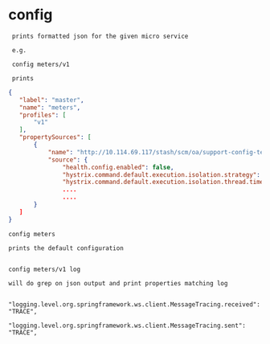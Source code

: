 # config

     prints formatted json for the given micro service

     e.g. 

     config meters/v1

     prints
```Json
{
   "label": "master",
   "name": "meters",
   "profiles": [
       "v1"
   ],
   "propertySources": [
       {
           "name": "http://10.114.69.117/stash/scm/oa/support-config-test.git/v1/meters-v1.yml",
           "source": {
               "health.config.enabled": false,
               "hystrix.command.default.execution.isolation.strategy": "THREAD",
               "hystrix.command.default.execution.isolation.thread.timeoutInMilliseconds": 35000,
               ....
               ....
       }
   ]
}
```

    config meters

    prints the default configuration


    config meters/v1 log

    will do grep on json output and print properties matching log
```
        "logging.level.org.springframework.ws.client.MessageTracing.received": "TRACE",
        "logging.level.org.springframework.ws.client.MessageTracing.sent": "TRACE",
```
